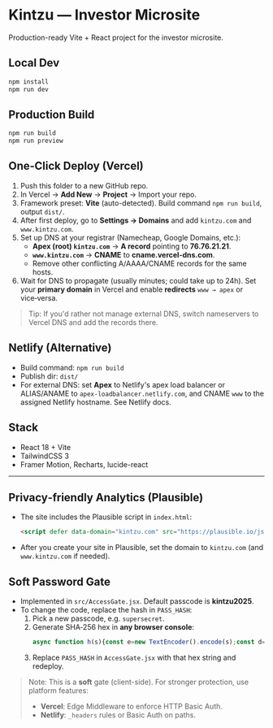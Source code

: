 # Kintzu — Investor Microsite

Production-ready Vite + React project for the investor microsite.

## Local Dev

```bash
npm install
npm run dev
```

## Production Build

```bash
npm run build
npm run preview
```

## One‑Click Deploy (Vercel)

1. Push this folder to a new GitHub repo.
2. In Vercel → **Add New** → **Project** → Import your repo.
3. Framework preset: **Vite** (auto-detected). Build command `npm run build`, output `dist/`.
4. After first deploy, go to **Settings → Domains** and add `kintzu.com` and `www.kintzu.com`.
5. Set up DNS at your registrar (Namecheap, Google Domains, etc.):  
   - **Apex (root) `kintzu.com`** → **A record** pointing to **76.76.21.21**.  
   - **`www.kintzu.com`** → **CNAME** to **cname.vercel-dns.com**.  
   - Remove other conflicting A/AAAA/CNAME records for the same hosts.
6. Wait for DNS to propagate (usually minutes; could take up to 24h). Set your **primary domain** in Vercel and enable **redirects** `www → apex` or vice‑versa.

> Tip: If you'd rather not manage external DNS, switch nameservers to Vercel DNS and add the records there.

## Netlify (Alternative)

- Build command: `npm run build`  
- Publish dir: `dist/`  
- For external DNS: set **Apex** to Netlify's apex load balancer or ALIAS/ANAME to `apex-loadbalancer.netlify.com`, and CNAME `www` to the assigned Netlify hostname. See Netlify docs.

## Stack

- React 18 + Vite
- TailwindCSS 3
- Framer Motion, Recharts, lucide-react


---

## Privacy‑friendly Analytics (Plausible)
- The site includes the Plausible script in `index.html`:
  ```html
  <script defer data-domain="kintzu.com" src="https://plausible.io/js/script.js"></script>
  ```
- After you create your site in Plausible, set the domain to `kintzu.com` (and `www.kintzu.com` if needed).

## Soft Password Gate
- Implemented in `src/AccessGate.jsx`. Default passcode is **kintzu2025**.
- To change the code, replace the hash in `PASS_HASH`:
  1. Pick a new passcode, e.g. `supersecret`.
  2. Generate SHA‑256 hex in **any browser console**:
     ```js
     async function h(s){const e=new TextEncoder().encode(s);const d=await crypto.subtle.digest("SHA-256",e);return Array.from(new Uint8Array(d)).map(b=>b.toString(16).padStart(2,"0")).join("")}; h("supersecret")
     ```
  3. Replace `PASS_HASH` in `AccessGate.jsx` with that hex string and redeploy.

> Note: This is a **soft** gate (client-side). For stronger protection, use platform features:
> - **Vercel**: Edge Middleware to enforce HTTP Basic Auth.
> - **Netlify**: `_headers` rules or Basic Auth on paths.
